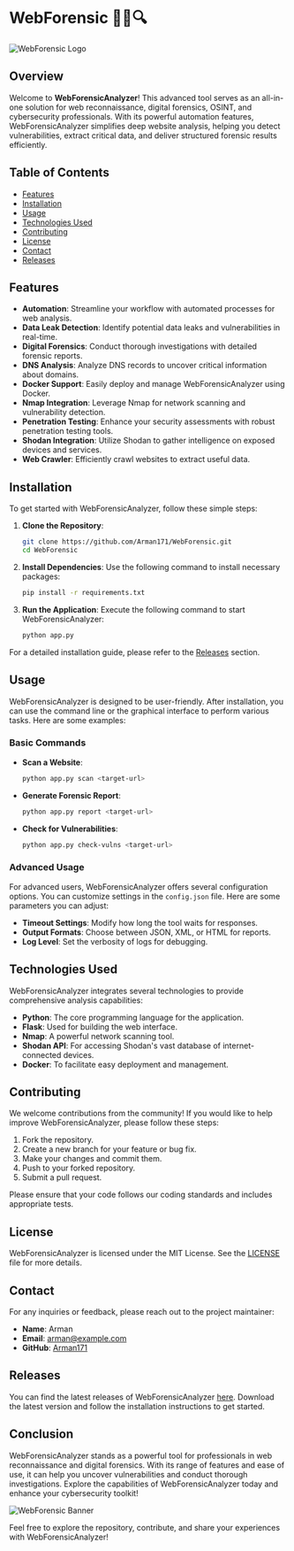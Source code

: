 # WebForensic 🕵️‍♂️🔍

![WebForensic Logo](https://example.com/logo.png)

## Overview

Welcome to **WebForensicAnalyzer**! This advanced tool serves as an all-in-one solution for web reconnaissance, digital forensics, OSINT, and cybersecurity professionals. With its powerful automation features, WebForensicAnalyzer simplifies deep website analysis, helping you detect vulnerabilities, extract critical data, and deliver structured forensic results efficiently.

## Table of Contents

- [Features](#features)
- [Installation](#installation)
- [Usage](#usage)
- [Technologies Used](#technologies-used)
- [Contributing](#contributing)
- [License](#license)
- [Contact](#contact)
- [Releases](#releases)

## Features

- **Automation**: Streamline your workflow with automated processes for web analysis.
- **Data Leak Detection**: Identify potential data leaks and vulnerabilities in real-time.
- **Digital Forensics**: Conduct thorough investigations with detailed forensic reports.
- **DNS Analysis**: Analyze DNS records to uncover critical information about domains.
- **Docker Support**: Easily deploy and manage WebForensicAnalyzer using Docker.
- **Nmap Integration**: Leverage Nmap for network scanning and vulnerability detection.
- **Penetration Testing**: Enhance your security assessments with robust penetration testing tools.
- **Shodan Integration**: Utilize Shodan to gather intelligence on exposed devices and services.
- **Web Crawler**: Efficiently crawl websites to extract useful data.

## Installation

To get started with WebForensicAnalyzer, follow these simple steps:

1. **Clone the Repository**:
   ```bash
   git clone https://github.com/Arman171/WebForensic.git
   cd WebForensic
   ```

2. **Install Dependencies**:
   Use the following command to install necessary packages:
   ```bash
   pip install -r requirements.txt
   ```

3. **Run the Application**:
   Execute the following command to start WebForensicAnalyzer:
   ```bash
   python app.py
   ```

For a detailed installation guide, please refer to the [Releases](https://github.com/Arman171/WebForensic/releases) section.

## Usage

WebForensicAnalyzer is designed to be user-friendly. After installation, you can use the command line or the graphical interface to perform various tasks. Here are some examples:

### Basic Commands

- **Scan a Website**:
  ```bash
  python app.py scan <target-url>
  ```

- **Generate Forensic Report**:
  ```bash
  python app.py report <target-url>
  ```

- **Check for Vulnerabilities**:
  ```bash
  python app.py check-vulns <target-url>
  ```

### Advanced Usage

For advanced users, WebForensicAnalyzer offers several configuration options. You can customize settings in the `config.json` file. Here are some parameters you can adjust:

- **Timeout Settings**: Modify how long the tool waits for responses.
- **Output Formats**: Choose between JSON, XML, or HTML for reports.
- **Log Level**: Set the verbosity of logs for debugging.

## Technologies Used

WebForensicAnalyzer integrates several technologies to provide comprehensive analysis capabilities:

- **Python**: The core programming language for the application.
- **Flask**: Used for building the web interface.
- **Nmap**: A powerful network scanning tool.
- **Shodan API**: For accessing Shodan's vast database of internet-connected devices.
- **Docker**: To facilitate easy deployment and management.

## Contributing

We welcome contributions from the community! If you would like to help improve WebForensicAnalyzer, please follow these steps:

1. Fork the repository.
2. Create a new branch for your feature or bug fix.
3. Make your changes and commit them.
4. Push to your forked repository.
5. Submit a pull request.

Please ensure that your code follows our coding standards and includes appropriate tests.

## License

WebForensicAnalyzer is licensed under the MIT License. See the [LICENSE](LICENSE) file for more details.

## Contact

For any inquiries or feedback, please reach out to the project maintainer:

- **Name**: Arman
- **Email**: arman@example.com
- **GitHub**: [Arman171](https://github.com/Arman171)

## Releases

You can find the latest releases of WebForensicAnalyzer [here](https://github.com/Arman171/WebForensic/releases). Download the latest version and follow the installation instructions to get started.

## Conclusion

WebForensicAnalyzer stands as a powerful tool for professionals in web reconnaissance and digital forensics. With its range of features and ease of use, it can help you uncover vulnerabilities and conduct thorough investigations. Explore the capabilities of WebForensicAnalyzer today and enhance your cybersecurity toolkit!

![WebForensic Banner](https://example.com/banner.png)

Feel free to explore the repository, contribute, and share your experiences with WebForensicAnalyzer!